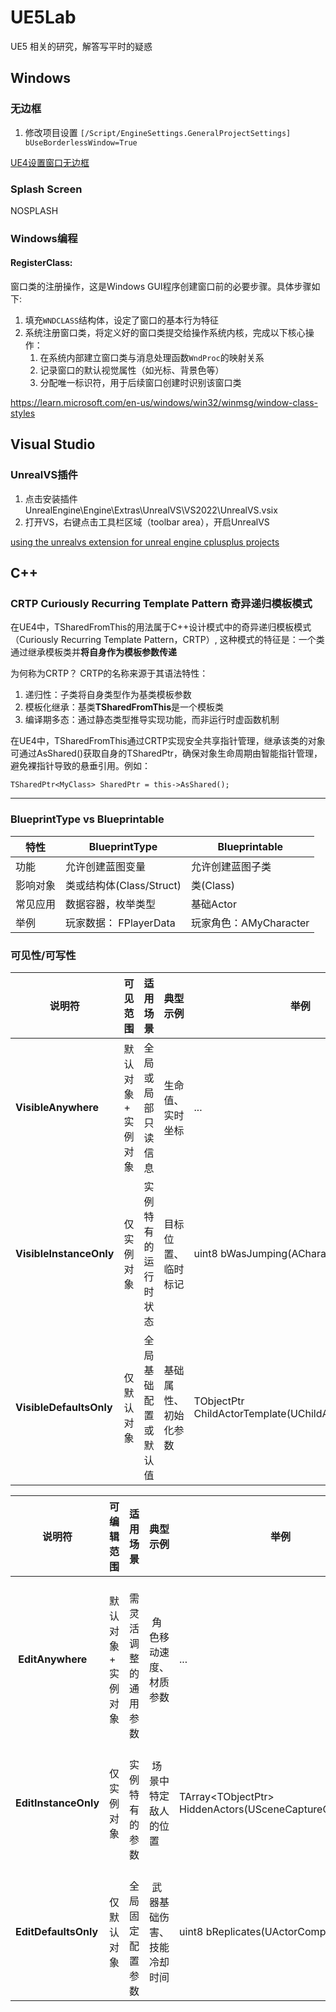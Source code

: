 # UE5Lab
UE5 相关的研究，解答写平时的疑惑

## Windows
### 无边框
1. 修改项目设置
``
[/Script/EngineSettings.GeneralProjectSettings]
bUseBorderlessWindow=True
``

[UE4设置窗口无边框](https://blog.csdn.net/maxiaosheng521/article/details/103634958)

### Splash Screen
NOSPLASH

### Windows编程
#### RegisterClass: 
窗口类的注册操作，这是Windows GUI程序创建窗口前的必要步骤。具体步骤如下:
1. 填充`WNDCLASS`结构体，设定了窗口的基本行为特征
2. 系统注册窗口类，将定义好的窗口类提交给操作系统内核，完成以下核心操作：
    1. 在系统内部建立窗口类与消息处理函数`WndProc`的映射关系
    2. 记录窗口的默认视觉属性（如光标、背景色等）
    3. 分配唯一标识符，用于后续窗口创建时识别该窗口类

https://learn.microsoft.com/en-us/windows/win32/winmsg/window-class-styles




## Visual Studio 
### UnrealVS插件
1. 点击安装插件 UnrealEngine\Engine\Extras\UnrealVS\VS2022\UnrealVS.vsix
2. 打开VS，右键点击工具栏区域（toolbar area），开启UnrealVS

[using the unrealvs extension for unreal engine cplusplus projects](https://dev.epicgames.com/documentation/en-us/unreal-engine/using-the-unrealvs-extension-for-unreal-engine-cplusplus-projects)

## C++ 
### CRTP Curiously Recurring Template Pattern 奇异递归模板模式
在UE4中，TSharedFromThis的用法属于C++设计模式中的奇异递归模板模式（Curiously Recurring Template Pattern，CRTP）​, 这种模式的特征是：​一个类通过继承模板类并**将自身作为模板参数传递**

为何称为CRTP？
CRTP的名称来源于其语法特性：

1. ​递归性：子类将自身类型作为基类模板参数
2. 模板化继承：基类**TSharedFromThis**是一个模板类
3. ​编译期多态：通过静态类型推导实现功能，而非运行时虚函数机制


在UE4中，TSharedFromThis通过CRTP实现安全共享指针管理，继承该类的对象可通过AsShared()获取自身的TSharedPtr，确保对象生命周期由智能指针管理，避免裸指针导致的悬垂引用。例如：

``TSharedPtr<MyClass> SharedPtr = this->AsShared();``

---

### BlueprintType vs Blueprintable
| 特性    | BlueprintType | Blueprintable |
| -------- | ------- | ------- |
| 功能  | 允许创建蓝图变量 | 允许创建蓝图子类    |
| 影响对象 | 类或结构体(Class/Struct) | 类(Class)    |
| 常见应用  | 数据容器，枚举类型 | 基础Actor |
| 举例  | 玩家数据： FPlayerData | 玩家角色：AMyCharacter |


### 可见性/可写性

|说明符|	可见范围	|适用场景|	典型示例| 举例|
| -------- | ------- | ------- |  ------- | ------- |
|​**VisibleAnywhere**	|默认对象 + 实例对象	|全局或局部只读信息	|生命值、实时坐标| ... |
|​**VisibleInstanceOnly**	|仅实例对象|	实例特有的运行时状态|	目标位置、临时标记| uint8 bWasJumping(ACharacter) |
|​**VisibleDefaultsOnly**|	仅默认对象|	全局基础配置或默认值	|基础属性、初始化参数|  TObjectPtr<AActor> ChildActorTemplate(UChildActorComponent) |



|说明符	|可编辑范围	|适用场景	|典型示例| 举例|
| -------- | ------- | ------- |  ------- | ------- |
|​ **EditAnywhere**	    |​默认对象 + 实例对象 |​	需灵活调整的通用参数 |​	角色移动速度、材质参数| ... |
| **EditInstanceOnly**	|​仅实例对象         |​	实例特有的参数      |​	场景中特定敌人的位置| TArray<TObjectPtr<AActor>> HiddenActors(USceneCaptureComponent) |​
| **EditDefaultsOnly**	|​仅默认对象         |​	全局固定配置参数    |​	武器基础伤害、技能冷却时间| uint8 bReplicates(UActorComponent)|​

